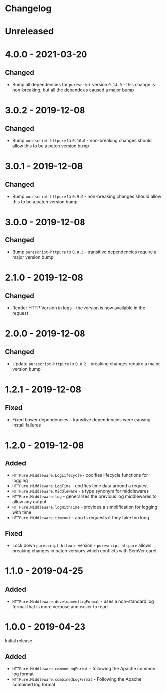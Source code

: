 # Changelog

# Unreleased

# 4.0.0 - 2021-03-20
## Changed

* Bump all dependencies for `purescript` version `0.14.0` - this change is non-breaking, but all the dependcies caused a major bump

# 3.0.2 - 2019-12-08

## Changed

* Bump `purescript-httpure` to `0.10.0` - non-breaking changes should allow this to be a patch version bump

# 3.0.1 - 2019-12-08

## Changed

* Bump `purescript-httpure` to `0.9.0` - non-breaking changes should allow this to be a patch version bump

# 3.0.0 - 2019-12-08

## Changed

* Bump `purescript-httpure` to `0.8.3` - transitive dependencies require a major version bump

# 2.1.0 - 2019-12-08

## Changed

* Render HTTP Version in logs - the version is now available in the request

# 2.0.0 - 2019-12-08

## Changed

* Update `purescript-httpure` to `0.8.2` - breaking changes require a major version bump

# 1.2.1 - 2019-12-08

## Fixed

* Fixed bower dependencies - transitive dependencies were causing install failures

# 1.2.0 - 2019-12-08

## Added

* `HTTPure.Middleware.LogLifecycle` - codifies lifecycle functions for logging
* `HTTPure.Middleware.LogTime` - codifies time data around a request
* `HTTPure.Middleware.Middleware` - a type synonym for middlewares
* `HTTPure.Middleware.log` - generalizes the previous log middlewares to allow any output
* `HTTPure.Middleware.logWithTime` - provides a simplification for logging with time
* `HTTPure.Middleware.timeout` - aborts requests if they take too long

## Fixed

* Lock down `purescript-httpure` version - `purescript-httpure` allows breaking changes in patch versions which conflicts with SemVer caret

# 1.1.0 - 2019-04-25

## Added

* `HTTPure.Middleware.developmentLogFormat` - uses a non-standard log format that is more verbose and easier to read

# 1.0.0 - 2019-04-23

Initial release.

## Added

* `HTTPure.Middleware.commonLogFormat` - following the Apache common log format
* `HTTPure.Middleware.combinedLogFormat` - Following the Apache combined log format
